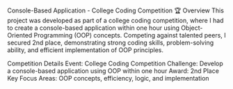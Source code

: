Console-Based Application - College Coding Competition 🏆
Overview
This project was developed as part of a college coding competition, where I had to create a console-based application within one hour using Object-Oriented Programming (OOP) concepts. Competing against talented peers, I secured 2nd place, demonstrating strong coding skills, problem-solving ability, and efficient implementation of OOP principles.

Competition Details
Event: College Coding Competition
Challenge: Develop a console-based application using OOP within one hour
Award: 2nd Place
Key Focus Areas: OOP concepts, efficiency, logic, and implementation
